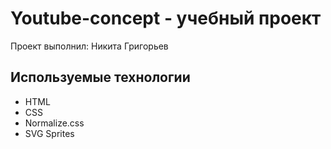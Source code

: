 # Youtube-concept - учебный проект
Проект выполнил: Никита Григорьев

## Используемые технологии
- HTML
- CSS
- Normalize.css
- SVG Sprites

